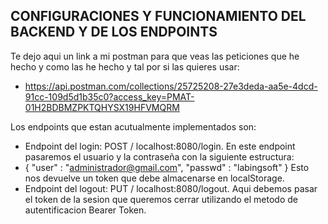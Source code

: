 ## CONFIGURACIONES Y FUNCIONAMIENTO DEL BACKEND Y DE LOS ENDPOINTS

Te dejo aqui un link a mi postman para que veas las peticiones que he hecho y como las he hecho y tal por si las quieres usar: 
- https://api.postman.com/collections/25725208-27e3deda-aa5e-4dcd-91cc-109d5d1b35c0?access_key=PMAT-01H2BDBMZPKTQHYSX19HFVMQRM

Los endpoints que estan acutualmente implementados son:

- Endpoint del login: POST / localhost:8080/login. En este endpoint pasaremos el usuario y la contraseña con la siguiente estructura:
- { "user" : "administrador@gmail.com", "passwd" : "labingsoft" } Esto nos devuelve un token que debe almacenarse en localStorage.
- Endpoint del logout: PUT / localhost:8080/logout. Aqui debemos pasar el token de la sesion que queremos cerrar utilizando el metodo de autentificacion Bearer Token.
